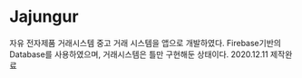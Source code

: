 # Jajungur
자유 전자제품 거래시스템
중고 거래 시스템을 앱으로 개발하였다.
Firebase기반의 Database를 사용하였으며,
거래시스템은 틀만 구현해둔 상태이다.
2020.12.11 제작완료
